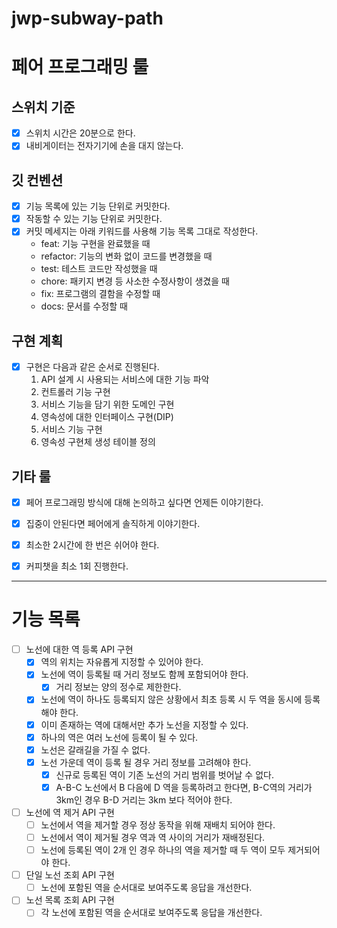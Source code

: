 # jwp-subway-path

# 페어 프로그래밍 룰

## 스위치 기준

- [x] 스위치 시간은 20분으로 한다.
- [x] 내비게이터는 전자기기에 손을 대지 않는다.

## 깃 컨벤션

- [x] 기능 목록에 있는 기능 단위로 커밋한다.
- [x] 작동할 수 있는 기능 단위로 커밋한다.
- [x] 커밋 메세지는 아래 키워드를 사용해 기능 목록 그대로 작성한다.
    - feat: 기능 구현을 완료했을 때
    - refactor: 기능의 변화 없이 코드를 변경했을 때
    - test: 테스트 코드만 작성했을 때
    - chore: 패키지 변경 등 사소한 수정사항이 생겼을 때
    - fix: 프로그램의 결함을 수정할 때
    - docs: 문서를 수정할 때

## 구현 계획

- [x] 구현은 다음과 같은 순서로 진행된다.
    1. API 설계 시 사용되는 서비스에 대한 기능 파악
    2. 컨트롤러 기능 구현 
    3. 서비스 기능을 담기 위한 도메인 구현
    4. 영속성에 대한 인터페이스 구현(DIP)
    5. 서비스 기능 구현
    6. 영속성 구현체 생성 테이블 정의

## 기타 룰

- [x] 페어 프로그래밍 방식에 대해 논의하고 싶다면 언제든 이야기한다.
- [x] 집중이 안된다면 페어에게 솔직하게 이야기한다.
- [x] 최소한 2시간에 한 번은 쉬어야 한다.
- [x] 커피챗을 최소 1회 진행한다.


---

# 기능 목록

- [ ] 노선에 대한 역 등록 API 구현
  - [x] 역의 위치는 자유롭게 지정할 수 있어야 한다.
  - [x] 노선에 역이 등록될 때 거리 정보도 함께 포함되어야 한다.
    - [x] 거리 정보는 양의 정수로 제한한다.
  - [x] 노선에 역이 하나도 등록되지 않은 상황에서 최초 등록 시 두 역을 동시에 등록해야 한다.
  - [x] 이미 존재하는 역에 대해서만 추가 노선을 지정할 수 있다.
  - [x] 하나의 역은 여러 노선에 등록이 될 수 있다.
  - [x] 노선은 갈래길을 가질 수 없다.
  - [x] 노선 가운데 역이 등록 될 경우 거리 정보를 고려해야 한다.
    - [x] 신규로 등록된 역이 기존 노선의 거리 범위를 벗어날 수 없다.
    - [x] A-B-C 노선에서 B 다음에 D 역을 등록하려고 한다면, B-C역의 거리가 3km인 경우 B-D 거리는 3km 보다 적어야 한다.

- [ ] 노선에 역 제거 API 구현
  - [ ] 노선에서 역을 제거할 경우 정상 동작을 위해 재배치 되어야 한다.
  - [ ] 노선에서 역이 제거될 경우 역과 역 사이의 거리가 재배정된다.
  - [ ] 노선에 등록된 역이 2개 인 경우 하나의 역을 제거할 때 두 역이 모두 제거되어야 한다.

- [ ] 단일 노선 조회 API 구현
  - [ ] 노선에 포함된 역을 순서대로 보여주도록 응답을 개선한다.

- [ ] 노선 목록 조회 API 구현
  - [ ] 각 노선에 포함된 역을 순서대로 보여주도록 응답을 개선한다.
